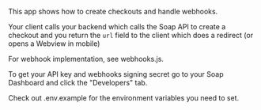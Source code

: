 This app shows how to create checkouts and handle webhooks.

Your client calls your backend which calls the Soap API to create a checkout and you return the `url` field to the client which does a redirect (or opens a Webview in mobile)

For webhook implementation, see webhooks.js.

To get your API key and webhooks signing secret go to your Soap Dashboard and click the "Developers" tab.

Check out .env.example for the environment variables you need to set.